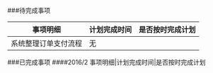 ###待完成事项

事项明细            |计划完成时间|是否按时完成计划
--------------------|------------|----------------
系统整理订单支付流程|无          |

###已完成事项
####2016/2
事项明细|计划完成时间|是否按时完成计划
